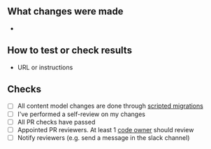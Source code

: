 ## What changes were made

-

## How to test or check results

- URL or instructions

## Checks
- [ ] All content model changes are done through [scripted migrations](../readme.md#scripted-migrations)
- [ ] I've performed a self-review on my changes
- [ ] All PR checks have passed
- [ ] Appointed PR reviewers. At least 1 [code owner](./codeowners) should review
- [ ] Notify reviewers (e.g. send a message in the slack channel)
